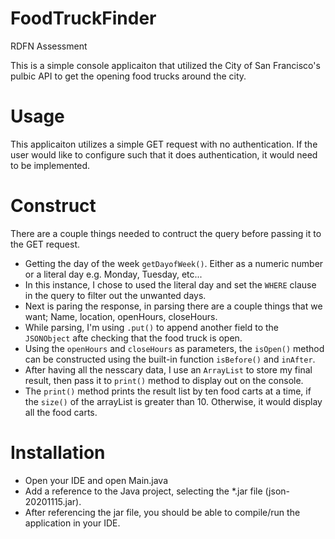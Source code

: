 # FoodTruckFinder
RDFN Assessment

This is a simple console applicaiton that utilized the City of San Francisco's pulbic API to get the opening food trucks around the city.


# Usage
This applicaiton utilizes a simple GET request with no authentication.  If the user would like to configure such that it does authentication, it would need to be implemented.

# Construct
There are a couple things needed to contruct the query before passing it to the GET request.
- Getting the day of the week ```getDayofWeek()```.  Either as a numeric number or a literal day e.g. Monday, Tuesday, etc...
- In this instance, I chose to used the literal day and set the ```WHERE``` clause in the query to filter out the unwanted days.
- Next is paring the response, in parsing there are a couple things that we want; Name, location, openHours, closeHours.
- While parsing, I'm using ```.put()``` to append another field to the ```JSONObject``` afte checking that the food truck is open.
- Using the ```openHours``` and ```closeHours``` as parameters, the ```isOpen()``` method can be constructed using
the built-in function ```isBefore()``` and ```inAfter```.
- After having all the nesscary data, I use an ```ArrayList``` to store my final result, then pass it to ```print()``` method to display out on the console.
- The ```print()``` method prints the result list by ten food carts at a time, if the ```size()``` of the arrayList is greater than 10. Otherwise, it would display all the food carts.

# Installation
- Open your IDE and open Main.java
- Add a reference to the Java project, selecting the *.jar file (json-20201115.jar).  
- After referencing the jar file, you should be able to compile/run the application in your IDE.